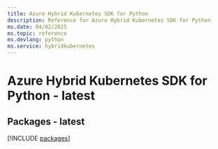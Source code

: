 ```yaml
---
title: Azure Hybrid Kubernetes SDK for Python
description: Reference for Azure Hybrid Kubernetes SDK for Python
ms.date: 04/02/2025
ms.topic: reference
ms.devlang: python
ms.service: hybridkubernetes
---
```

# Azure Hybrid Kubernetes SDK for Python - latest
## Packages - latest
[!INCLUDE [packages](hybrid-kubernetes-index.md)]